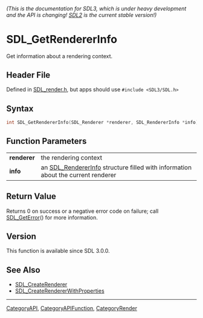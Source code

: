 ###### (This is the documentation for SDL3, which is under heavy development and the API is changing! [SDL2](https://wiki.libsdl.org/SDL2/) is the current stable version!)
# SDL_GetRendererInfo

Get information about a rendering context.

## Header File

Defined in [SDL_render.h](https://github.com/libsdl-org/SDL/blob/main/include/SDL3/SDL_render.h), but apps should use `#include <SDL3/SDL.h>`

## Syntax

```c
int SDL_GetRendererInfo(SDL_Renderer *renderer, SDL_RendererInfo *info);

```

## Function Parameters

|                  |                                                                                                      |
| ---------------- | ---------------------------------------------------------------------------------------------------- |
| **renderer**     | the rendering context                                                                                |
| **info**         | an [SDL_RendererInfo](SDL_RendererInfo) structure filled with information about the current renderer |

## Return Value

Returns 0 on success or a negative error code on failure; call
[SDL_GetError](SDL_GetError)() for more information.

## Version

This function is available since SDL 3.0.0.

## See Also

* [SDL_CreateRenderer](SDL_CreateRenderer)
* [SDL_CreateRendererWithProperties](SDL_CreateRendererWithProperties)

----
[CategoryAPI](CategoryAPI), [CategoryAPIFunction](CategoryAPIFunction), [CategoryRender](CategoryRender)


